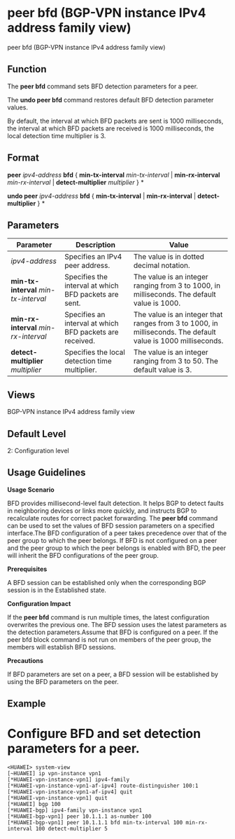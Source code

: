 peer bfd (BGP-VPN instance IPv4 address family view)
====================================================

peer bfd (BGP-VPN instance IPv4 address family view)

Function
--------



The **peer bfd** command sets BFD detection parameters for a peer.

The **undo peer bfd** command restores default BFD detection parameter values.



By default, the interval at which BFD packets are sent is 1000 milliseconds, the interval at which BFD packets are received is 1000 milliseconds, the local detection time multiplier is 3.


Format
------

**peer** *ipv4-address* **bfd** { **min-tx-interval** *min-tx-interval* | **min-rx-interval** *min-rx-interval* | **detect-multiplier** *multiplier* } \*

**undo peer** *ipv4-address* **bfd** { **min-tx-interval** | **min-rx-interval** | **detect-multiplier** } \*


Parameters
----------

| Parameter | Description | Value |
| --- | --- | --- |
| *ipv4-address* | Specifies an IPv4 peer address. | The value is in dotted decimal notation. |
| **min-tx-interval** *min-tx-interval* | Specifies the interval at which BFD packets are sent. | The value is an integer ranging from 3 to 1000, in milliseconds. The default value is 1000. |
| **min-rx-interval** *min-rx-interval* | Specifies an interval at which BFD packets are received. | The value is an integer that ranges from 3 to 1000, in milliseconds. The default value is 1000 milliseconds. |
| **detect-multiplier** *multiplier* | Specifies the local detection time multiplier. | The value is an integer ranging from 3 to 50. The default value is 3. |



Views
-----

BGP-VPN instance IPv4 address family view


Default Level
-------------

2: Configuration level


Usage Guidelines
----------------

**Usage Scenario**

BFD provides millisecond-level fault detection. It helps BGP to detect faults in neighboring devices or links more quickly, and instructs BGP to recalculate routes for correct packet forwarding. The **peer bfd** command can be used to set the values of BFD session parameters on a specified interface.The BFD configuration of a peer takes precedence over that of the peer group to which the peer belongs. If BFD is not configured on a peer and the peer group to which the peer belongs is enabled with BFD, the peer will inherit the BFD configurations of the peer group.

**Prerequisites**



A BFD session can be established only when the corresponding BGP session is in the Established state.



**Configuration Impact**



If the **peer bfd** command is run multiple times, the latest configuration overwrites the previous one. The BFD session uses the latest parameters as the detection parameters.Assume that BFD is configured on a peer. If the peer bfd block command is not run on members of the peer group, the members will establish BFD sessions.



**Precautions**



If BFD parameters are set on a peer, a BFD session will be established by using the BFD parameters on the peer.




Example
-------

# Configure BFD and set detection parameters for a peer.
```
<HUAWEI> system-view
[~HUAWEI] ip vpn-instance vpn1
[*HUAWEI-vpn-instance-vpn1] ipv4-family
[*HUAWEI-vpn-instance-vpn1-af-ipv4] route-distinguisher 100:1
[*HUAWEI-vpn-instance-vpn1-af-ipv4] quit
[*HUAWEI-vpn-instance-vpn1] quit
[*HUAWEI] bgp 100
[*HUAWEI-bgp] ipv4-family vpn-instance vpn1
[*HUAWEI-bgp-vpn1] peer 10.1.1.1 as-number 100
[*HUAWEI-bgp-vpn1] peer 10.1.1.1 bfd min-tx-interval 100 min-rx-interval 100 detect-multiplier 5

```